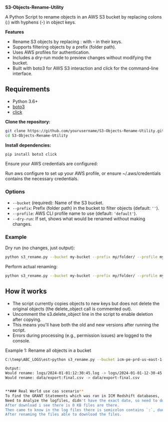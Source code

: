**S3-Objects-Rename-Utility**


A Python Script to rename objects in an AWS S3 bucket by replacing colons (:) with hyphens (-) in object keys.

**Features**
 
- Rename S3 objects by replacing : with - in their keys.
- Supports filtering objects by a prefix (folder path).
- Uses AWS profiles for authentication.
- Includes a dry-run mode to preview changes without modifying the bucket.
- Built with boto3 for AWS S3 interaction and click for the command-line interface.

## Requirements

- Python 3.6+
- [boto3](https://boto3.amazonaws.com/v1/documentation/api/latest/index.html)
- [click](https://click.palletsprojects.com/)


**Clone the repository:**

```bash
git clone https://github.com/yourusername/S3-Objects-Rename-Utility.git
cd S3-Objects-Rename-Utility
 ```


**Install dependencies:**

```bash
pip install boto3 click
```

Ensure your AWS credentials are configured:

Run aws configure to set up your AWS profile, or ensure ~/.aws/credentials contains the necessary credentials.

### Options

- `--bucket` (required): Name of the S3 bucket.
- `--prefix`: Prefix (folder path) in the bucket to filter objects (default: `''`).
- `--profile`: AWS CLI profile name to use (default: `'default'`).
- `--dry-run`: If set, shows what would be renamed without making changes.

### Example

Dry run (no changes, just output):
```bash
python s3_rename.py --bucket my-bucket --prefix my/folder/ --profile myprofile --dry-run
```

Perform actual renaming:
```bash
python s3_rename.py --bucket my-bucket --prefix my/folder/ --profile myprofile
```

## How it works

- The script currently copies objects to new keys but does not delete the original objects (the delete_object call is commented out). 
- Uncomment the s3.delete_object line in the script to enable deletion after copying.
- This means you'll have both the old and new versions after running the script.
- Errors during processing (e.g., permission issues) are logged to the console.

Example 1: Rename all objects in a bucket
```bash
C:\temp\ABC_LOGS\est>python s3_rename.py --bucket icm-pe-prd-us-east-1-audit --prefix redshift_audit_log/AWSLogs/123456789/redshift/us-east-1/testlogs-2025/2025/ --profile ABCPRD

Output:
Would rename: logs/2024-01-01:12:30:45.log -> logs/2024-01-01-12-30-45.log
Would rename: data/export:final.csv -> data/export-final.csv


**### Real World use cas scenario**
To find the GRANT Statements which was ran in ICM Redshift databases,
Need to Analyze the logfiles, didn't have the exact date, so need to download all files from s3.
After download i see there is 0 KB files are there.
Then came to know in the log files there is semicolon contains `:`, due to that issue was raised..
After renaming the files able to download the files.
